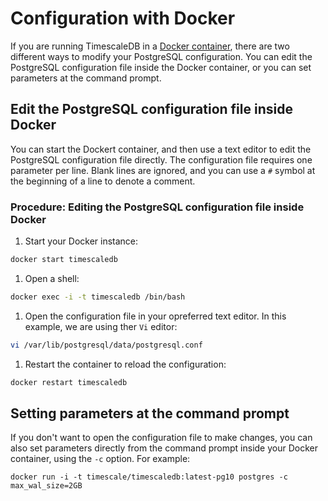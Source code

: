 # Configuration with Docker
If you are running TimescaleDB in a [Docker container][docker], there are two
different ways to modify your PostgreSQL configuration. You can edit the
PostgreSQL configuration file inside the Docker container, or you can set
parameters at the command prompt.

## Edit the PostgreSQL configuration file inside Docker
You can start the Dockert container, and then use a text editor to edit the
PostgreSQL configuration file directly. The configuration file requires one
parameter per line. Blank lines are ignored, and you can use a `#` symbol at the
beginning of a line to denote a comment.

### Procedure: Editing the PostgreSQL configuration file inside Docker
1.  Start your Docker instance:
```bash
docker start timescaledb
```
1.  Open a shell:
```bash
docker exec -i -t timescaledb /bin/bash
```
1.  Open the configuration file in your opreferred text editor. In this example, we are using ther `Vi` editor:
```bash
vi /var/lib/postgresql/data/postgresql.conf
```
1.  Restart the container to reload the configuration:
```bash
docker restart timescaledb
```

## Setting parameters at the command prompt
If you don't want to open the configuration file to make changes, you can also
set parameters directly from the command prompt inside your Docker container,
using the `-c` option. For example:

```
docker run -i -t timescale/timescaledb:latest-pg10 postgres -c max_wal_size=2GB
```


[docker]: /how-to-guides/install-timescaledb//docker/installation-docker
